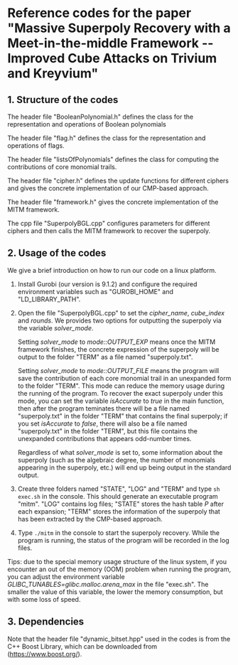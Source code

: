 # Reference codes for the paper "Massive Superpoly Recovery with a Meet-in-the-middle Framework -- Improved Cube Attacks on Trivium and Kreyvium"

## 1. Structure of the codes

The header file "BooleanPolynomial.h" defines the class for the representation and operations of Boolean polynomials

The header file "flag.h" defines the class for the representation and operations of flags.

The header file "listsOfPolynomials" defines the class for computing the contributions of core monomial trails.

The header file "cipher.h" defines the update functions for different ciphers and gives the concrete implementation of our CMP-based approach.

The header file "framework.h" gives the concrete implementation of the MITM framework. 

The cpp file "SuperpolyBGL.cpp" configures parameters for different ciphers and then calls the MITM framework to recover the superpoly.

## 2. Usage of the codes
We give a brief introduction on how to run our code on a linux platform.

1. Install Gurobi (our version is 9.1.2) and configure the required environment variables such as "GUROBI_HOME" and "LD_LIBRARY_PATH".

2. Open the file "SuperpolyBGL.cpp" to set the *cipher_name*, *cube_index* and *rounds*. 
We provides two options for outputting the superpoly via the variable *solver_mode*. 

   Setting *solver_mode* to *mode::OUTPUT_EXP* means once the MITM framework finishes, the concrete expression of the superpoly will be output to the folder "TERM" as a file named "superpoly.txt".

   Setting *solver_mode* to *mode::OUTPUT_FILE* means the program will save the contribution of each core monomial trail in an unexpanded form to the folder "TERM". This mode can reduce the memory usage during the running of the program. To recover the exact superpoly under this mode, you can set the variable *isAccurate* to *true* in the main function, then after the program teminates there will be a file named "superpoly.txt" in the folder "TERM" that contains the final superpoly; if you set *isAccurate* to *false*, there will also be a file named "superpoly.txt" in the folder "TERM", but this file contains the unexpanded contributions that appears odd-number times.

   Regardless of what *solver_mode* is set to, some information about the superpoly (such as the algebraic degree, the number of monomials appearing in the superpoly, etc.) will end up being output in the standard output.


3. Create three folders named "STATE", "LOG" and "TERM" and type `sh exec.sh` in the console. This should generate an executable program "mitm". "LOG" contains log files; "STATE" stores the hash table $P$ after each expansion; "TERM" stores the information of the superpoly that has been extracted by the CMP-based approach.

4. Type `./mitm` in the console to start the superpoly recovery. While the program is running, the status of the program will be recorded in the log files.


Tips: due to the special memory usage structure of the linux system, if you encounter an out of the memory (OOM) problem when running the program, you can adjust the environment variable *GLIBC_TUNABLES=glibc.malloc.arena_max* in the file "exec.sh". The smaller the value of this variable, the lower the memory consumption, but with some loss of speed.

## 3. Dependencies
Note that the header file "dynamic_bitset.hpp" used in the codes is from the C++ Boost Library, which can be downloaded from (https://www.boost.org/).
